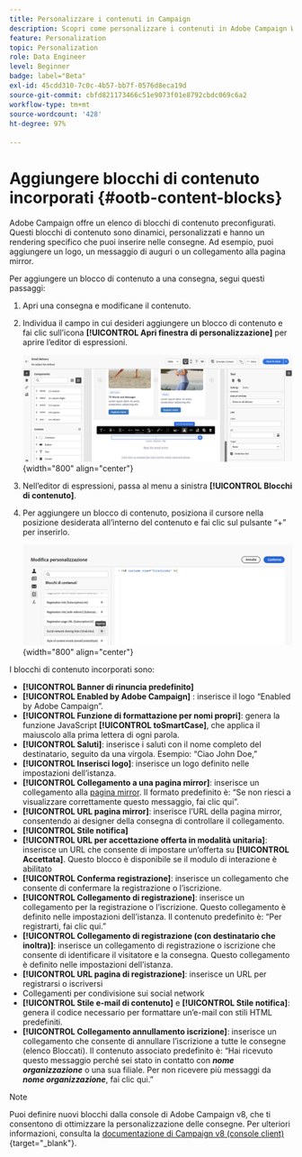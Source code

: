 ```yaml
---
title: Personalizzare i contenuti in Campaign
description: Scopri come personalizzare i contenuti in Adobe Campaign Web
feature: Personalization
topic: Personalization
role: Data Engineer
level: Beginner
badge: label="Beta"
exl-id: 45cdd310-7c0c-4b57-bb7f-0576d8eca19d
source-git-commit: cbfd821173466c51e9073f01e8792cbdc069c6a2
workflow-type: tm+mt
source-wordcount: '428'
ht-degree: 97%

---
```


# Aggiungere blocchi di contenuto incorporati {#ootb-content-blocks}

Adobe Campaign offre un elenco di blocchi di contenuto preconfigurati. Questi blocchi di contenuto sono dinamici, personalizzati e hanno un rendering specifico che puoi inserire nelle consegne. Ad esempio, puoi aggiungere un logo, un messaggio di auguri o un collegamento alla pagina mirror.

Per aggiungere un blocco di contenuto a una consegna, segui questi passaggi:

1. Apri una consegna e modificane il contenuto.

1. Individua il campo in cui desideri aggiungere un blocco di contenuto e fai clic sull’icona **[!UICONTROL Apri finestra di personalizzazione]** per aprire l’editor di espressioni.

   ![](assets/content-block-access.png){width="800" align="center"}

1. Nell’editor di espressioni, passa al menu a sinistra **[!UICONTROL Blocchi di contenuto]**.

1. Per aggiungere un blocco di contenuto, posiziona il cursore nella posizione desiderata all’interno del contenuto e fai clic sul pulsante “+” per inserirlo.

   ![](assets/content-blocks.png){width="800" align="center"}

I blocchi di contenuto incorporati sono:

* **[!UICONTROL Banner di rinuncia predefinito]**
* **[!UICONTROL Enabled by Adobe Campaign]** : inserisce il logo “Enabled by Adobe Campaign”.
* **[!UICONTROL Funzione di formattazione per nomi propri]**: genera la funzione JavaScript **[!UICONTROL toSmartCase]**, che applica il maiuscolo alla prima lettera di ogni parola.
* **[!UICONTROL Saluti]**: inserisce i saluti con il nome completo del destinatario, seguito da una virgola. Esempio: “Ciao John Doe,” 
* **[!UICONTROL Inserisci logo]**: inserisce un logo definito nelle impostazioni dell’istanza.
* **[!UICONTROL Collegamento a una pagina mirror]**: inserisce un collegamento alla [pagina mirror](../email/mirror-page.md). Il formato predefinito è: “Se non riesci a visualizzare correttamente questo messaggio, fai clic qui”.
* **[!UICONTROL URL pagina mirror]**: inserisce l’URL della pagina mirror, consentendo ai designer della consegna di controllare il collegamento.
* **[!UICONTROL Stile notifica]**
* **[!UICONTROL URL per accettazione offerta in modalità unitaria]**: inserisce un URL che consente di impostare un’offerta su **[!UICONTROL Accettata]**. Questo blocco è disponibile se il modulo di interazione è abilitato
* **[!UICONTROL Conferma registrazione]**: inserisce un collegamento che consente di confermare la registrazione o l’iscrizione.
* **[!UICONTROL Collegamento di registrazione]**: inserisce un collegamento per la registrazione o l’iscrizione. Questo collegamento è definito nelle impostazioni dell’istanza. Il contenuto predefinito è: “Per registrarti, fai clic qui.”
* **[!UICONTROL Collegamento di registrazione (con destinatario che inoltra)]**: inserisce un collegamento di registrazione o iscrizione che consente di identificare il visitatore e la consegna. Questo collegamento è definito nelle impostazioni dell’istanza.
* **[!UICONTROL URL pagina di registrazione]**: inserisce un URL per registrarsi o iscriversi
* Collegamenti per condivisione sui social network
* **[!UICONTROL Stile e-mail di contenuto]** e **[!UICONTROL Stile notifica]**: genera il codice necessario per formattare un’e-mail con stili HTML predefiniti.
* **[!UICONTROL Collegamento annullamento iscrizione]**: inserisce un collegamento che consente di annullare l’iscrizione a tutte le consegne (elenco Bloccati). Il contenuto associato predefinito è: “Hai ricevuto questo messaggio perché sei stato in contatto con ***nome organizzazione*** o una sua filiale. Per non ricevere più messaggi da ***nome organizzazione***, fai clic qui.”

>[!NOTE]
>
>Puoi definire nuovi blocchi dalla console di Adobe Campaign v8, che ti consentono di ottimizzare la personalizzazione delle consegne. Per ulteriori informazioni, consulta la [documentazione di Campaign v8 (console client)](https://experienceleague.adobe.com/docs/campaign/campaign-v8/campaigns/send/personalize/personalization-blocks.html?lang=it#create-custom-personalization-blocks){target="_blank"}.
